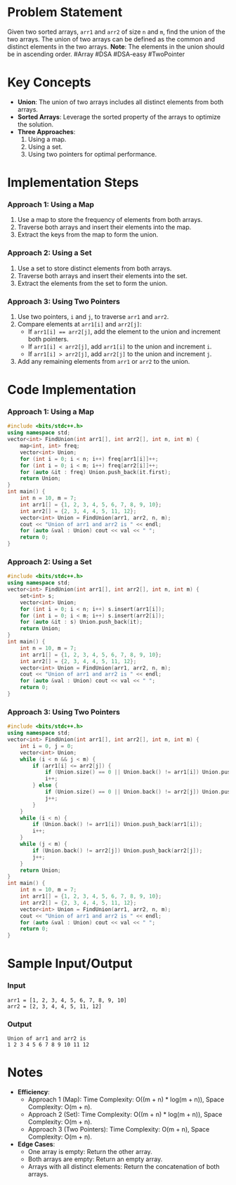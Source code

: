 # Problem Statement
Given two sorted arrays, `arr1` and `arr2` of size `n` and `m`, find the union of the two arrays. The union of two arrays can be defined as the common and distinct elements in the two arrays. **Note**: The elements in the union should be in ascending order.
#Array #DSA #DSA-easy #TwoPointer 
# Key Concepts
- **Union**: The union of two arrays includes all distinct elements from both arrays.
- **Sorted Arrays**: Leverage the sorted property of the arrays to optimize the solution.
- **Three Approaches**:
  1. Using a map.
  2. Using a set.
  3. Using two pointers for optimal performance.
# Implementation Steps
### Approach 1: Using a Map
1. Use a map to store the frequency of elements from both arrays.
2. Traverse both arrays and insert their elements into the map.
3. Extract the keys from the map to form the union.
### Approach 2: Using a Set
1. Use a set to store distinct elements from both arrays.
2. Traverse both arrays and insert their elements into the set.
3. Extract the elements from the set to form the union.
### Approach 3: Using Two Pointers
1. Use two pointers, `i` and `j`, to traverse `arr1` and `arr2`.
2. Compare elements at `arr1[i]` and `arr2[j]`:
   - If `arr1[i] == arr2[j]`, add the element to the union and increment both pointers.
   - If `arr1[i] < arr2[j]`, add `arr1[i]` to the union and increment `i`.
   - If `arr1[i] > arr2[j]`, add `arr2[j]` to the union and increment `j`.
3. Add any remaining elements from `arr1` or `arr2` to the union.
# Code Implementation
### Approach 1: Using a Map
```cpp
#include <bits/stdc++.h>
using namespace std;
vector<int> FindUnion(int arr1[], int arr2[], int n, int m) {
    map<int, int> freq;
    vector<int> Union;
    for (int i = 0; i < n; i++) freq[arr1[i]]++;
    for (int i = 0; i < m; i++) freq[arr2[i]]++;
    for (auto &it : freq) Union.push_back(it.first);
    return Union;
}
int main() {
    int n = 10, m = 7;
    int arr1[] = {1, 2, 3, 4, 5, 6, 7, 8, 9, 10};
    int arr2[] = {2, 3, 4, 4, 5, 11, 12};
    vector<int> Union = FindUnion(arr1, arr2, n, m);
    cout << "Union of arr1 and arr2 is " << endl;
    for (auto &val : Union) cout << val << " ";
    return 0;
}
```
### Approach 2: Using a Set
```cpp
#include <bits/stdc++.h>
using namespace std;
vector<int> FindUnion(int arr1[], int arr2[], int n, int m) {
    set<int> s;
    vector<int> Union;
    for (int i = 0; i < n; i++) s.insert(arr1[i]);
    for (int i = 0; i < m; i++) s.insert(arr2[i]);
    for (auto &it : s) Union.push_back(it);
    return Union;
}
int main() {
    int n = 10, m = 7;
    int arr1[] = {1, 2, 3, 4, 5, 6, 7, 8, 9, 10};
    int arr2[] = {2, 3, 4, 4, 5, 11, 12};
    vector<int> Union = FindUnion(arr1, arr2, n, m);
    cout << "Union of arr1 and arr2 is " << endl;
    for (auto &val : Union) cout << val << " ";
    return 0;
}
```
### Approach 3: Using Two Pointers
```cpp
#include <bits/stdc++.h>
using namespace std;
vector<int> FindUnion(int arr1[], int arr2[], int n, int m) {
    int i = 0, j = 0;
    vector<int> Union;
    while (i < n && j < m) {
        if (arr1[i] <= arr2[j]) {
            if (Union.size() == 0 || Union.back() != arr1[i]) Union.push_back(arr1[i]);
            i++;
        } else {
            if (Union.size() == 0 || Union.back() != arr2[j]) Union.push_back(arr2[j]);
            j++;
        }
    }
    while (i < n) {
        if (Union.back() != arr1[i]) Union.push_back(arr1[i]);
        i++;
    }
    while (j < m) {
        if (Union.back() != arr2[j]) Union.push_back(arr2[j]);
        j++;
    }
    return Union;
}
int main() {
    int n = 10, m = 7;
    int arr1[] = {1, 2, 3, 4, 5, 6, 7, 8, 9, 10};
    int arr2[] = {2, 3, 4, 4, 5, 11, 12};
    vector<int> Union = FindUnion(arr1, arr2, n, m);
    cout << "Union of arr1 and arr2 is " << endl;
    for (auto &val : Union) cout << val << " ";
    return 0;
}
```
# Sample Input/Output
### Input
```plaintext
arr1 = [1, 2, 3, 4, 5, 6, 7, 8, 9, 10]
arr2 = [2, 3, 4, 4, 5, 11, 12]
```
### Output
```plaintext
Union of arr1 and arr2 is
1 2 3 4 5 6 7 8 9 10 11 12
```
# Notes
- **Efficiency**:
  - Approach 1 (Map): Time Complexity: O((m + n) * log(m + n)), Space Complexity: O(m + n).
  - Approach 2 (Set): Time Complexity: O((m + n) * log(m + n)), Space Complexity: O(m + n).
  - Approach 3 (Two Pointers): Time Complexity: O(m + n), Space Complexity: O(m + n).
- **Edge Cases**:
  - One array is empty: Return the other array.
  - Both arrays are empty: Return an empty array.
  - Arrays with all distinct elements: Return the concatenation of both arrays.